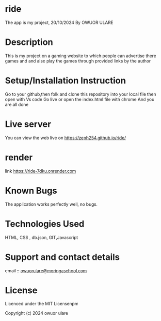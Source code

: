# ride


The app is my project, 20/10/2024
By OWUOR ULARE

# Description

This is my project on a gaming website to which people can advertise there games and and also play the games through provided links by the author

# Setup/Installation Instruction

Go to your github,then folk and clone this repository into your local file then open with Vs code
Go live or open the index.html file with chrome
And you are all done

# Live server

You can view the web live on  https://zeph254.github.io/ride/

# render
 
 link https://ride-7dku.onrender.com

# Known Bugs

The application works perfectly well, no bugs.

# Technologies Used

HTML, CSS , db.json, GIT,Javascript

# Support and contact details

email :: owuorulare@moringaschool.com

# License

Licenced under the MIT Licensenpm

Copyright (c) 2024 owuor ulare
